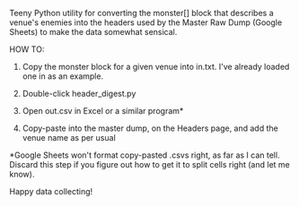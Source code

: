 Teeny Python utility for converting the monster[] block that describes a 
venue's enemies into the headers used by the Master Raw Dump (Google Sheets)
to make the data somewhat sensical.

HOW TO:

1. Copy the monster block for a given venue into in.txt. I've already loaded one in as an example.

2. Double-click header_digest.py

3. Open out.csv in Excel or a similar program*

4. Copy-paste into the master dump, on the Headers page, and add the venue name as per usual


*Google Sheets won't format copy-pasted .csvs right, as far as I can tell. Discard this step if you figure out how to get it to split cells right (and let me know).

Happy data collecting!      
